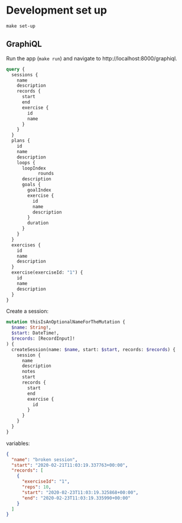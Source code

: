 # Development set up

```shell
make set-up
```

## GraphiQL

Run the app (`make run`) and navigate to http://localhost:8000/graphiql.

```graphql
query {
  sessions {
    name
    description
    records {
      start
      end
      exercise {
        id
        name
      }
    }
  }
  plans {
    id
    name
    description
    loops {
      loopIndex
			rounds
      description
      goals {
        goalIndex
        exercise {
          id
          name
          description
        }
        duration
      }
    }
  }
  exercises {
    id
    name
    description
  }
  exercise(exerciseId: "1") {
    id
    name
    description
  }
}
```

Create a session:

```graphql
mutation thisIsAnOptionalNameForTheMutation {
  $name: String!,
  $start: DateTime!,
  $records: [RecordInput]!
) {
  createSession(name: $name, start: $start, records: $records) {
    session {
      name
      description
      notes
      start
      records {
        start
        end
        exercise {
          id
        }
      }
    }
  }
}
```

variables:

```json
{
  "name": "broken session",
  "start": "2020-02-21T11:03:19.337763+00:00",
  "records": [
    {
      "exerciseId": "1",
      "reps": 10,
      "start": "2020-02-23T11:03:19.325868+00:00",
      "end": "2020-02-23T11:03:19.335990+00:00"
    }
  ]
}
```
